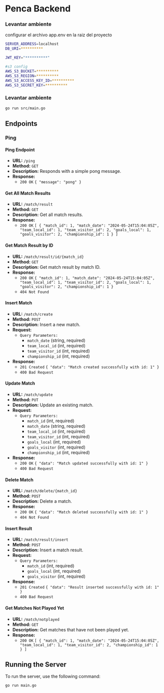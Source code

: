 # Penca Backend

### Levantar ambiente

configurar el archivo app.env en la raiz del proyecto

```bash
SERVER_ADDRESS=localhost
DB_URI=**********

JWT_KEY="**********"

#s3 config
AWS_S3_BUCKET=**********
AWS_S3_REGION=**********
AWS_S3_ACCESS_KEY_ID=**********
AWS_S3_SECRET_KEY=**********
```

### Levantar ambiente

```bash
go run src/main.go
```


## Endpoints

### Ping

#### Ping Endpoint

- **URL:** `/ping`
- **Method:** `GET`
- **Description:** Responds with a simple pong message.
- **Response:**
  - `200 OK` `{ "message": "pong" }`

#### Get All Match Results

- **URL:** `/match/result`
- **Method:** `GET`
- **Description:** Get all match results.
- **Response:**
  - `200 OK` `[ { "match_id": 1, "match_date": "2024-05-24T15:04:05Z", "team_local_id": 1, "team_visitor_id": 2, "goals_local": 1, "goals_visitor": 2, "championship_id": 1 } ]`

#### Get Match Result by ID

- **URL:** `/match/result/id/{match_id}`
- **Method:** `GET`
- **Description:** Get match result by match ID.
- **Response:**
  - `200 OK` `{ "match_id": 1, "match_date": "2024-05-24T15:04:05Z", "team_local_id": 1, "team_visitor_id": 2, "goals_local": 1, "goals_visitor": 2, "championship_id": 1 }`
  - `404 Not Found`

#### Insert Match

- **URL:** `/match/create`
- **Method:** `POST`
- **Description:** Insert a new match.
- **Request:**
  - `Query Parameters:`
    - `match_date` (string, required)
    - `team_local_id` (int, required)
    - `team_visitor_id` (int, required)
    - `championship_id` (int, required)
- **Response:**
  - `201 Created` `{ "data": "Match created successfully with id: 1" }`
  - `400 Bad Request`

#### Update Match

- **URL:** `/match/update`
- **Method:** `PUT`
- **Description:** Update an existing match.
- **Request:**
  - `Query Parameters:`
    - `match_id` (int, required)
    - `match_date` (string, required)
    - `team_local_id` (int, required)
    - `team_visitor_id` (int, required)
    - `goals_local` (int, required)
    - `goals_visitor` (int, required)
    - `championship_id` (int, required)
- **Response:**
  - `200 OK` `{ "data": "Match updated successfully with id: 1" }`
  - `400 Bad Request`

#### Delete Match

- **URL:** `/match/delete/{match_id}`
- **Method:** `POST`
- **Description:** Delete a match.
- **Response:**
  - `200 OK` `{ "data": "Match deleted successfully with id: 1" }`
  - `404 Not Found`

#### Insert Result

- **URL:** `/match/result/insert`
- **Method:** `POST`
- **Description:** Insert a match result.
- **Request:**
  - `Query Parameters:`
    - `match_id` (int, required)
    - `goals_local` (int, required)
    - `goals_visitor` (int, required)
- **Response:**
  - `201 Created` `{ "data": "Result inserted successfully with id: 1" }`
  - `400 Bad Request`

#### Get Matches Not Played Yet

- **URL:** `/match/notplayed`
- **Method:** `GET`
- **Description:** Get matches that have not been played yet.
- **Response:**
  - `200 OK` `[ { "match_id": 1, "match_date": "2024-05-24T15:04:05Z", "team_local_id": 1, "team_visitor_id": 2, "championship_id": 1 } ]`

## Running the Server

To run the server, use the following command:

```sh
go run main.go
```
